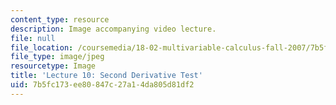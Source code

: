 ```yaml
---
content_type: resource
description: Image accompanying video lecture.
file: null
file_location: /coursemedia/18-02-multivariable-calculus-fall-2007/7b5fc173ee80847c27a14da805d81df2_10.jpg
file_type: image/jpeg
resourcetype: Image
title: 'Lecture 10: Second Derivative Test'
uid: 7b5fc173-ee80-847c-27a1-4da805d81df2
---
```

